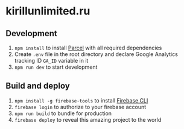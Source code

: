 # kirillunlimited.ru

## Development
1. `npm install` to install [Parcel](https://parceljs.org/) with all required dependencies
2. Create `.env` file in the root directory and declare Google Analytics tracking ID `GA_ID` variable in it
3. `npm run dev` to start development

## Build and deploy
1. `npm install -g firebase-tools` to install [Firebase CLI](https://github.com/firebase/firebase-tools)
2. `firebase login` to authorize to your firebase account
3. `npm run build` to bundle for production
4. `firebase deploy` to reveal this amazing project to the world